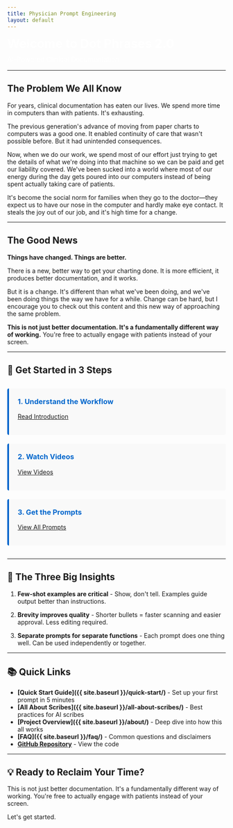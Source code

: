 ```yaml
---
title: Physician Prompt Engineering
layout: default
---
```


<div class="home-hero">
  <h1 style="color: white; margin: 0;">Welcome to Dot Phrases 2.0</h1>
  <p style="color: white; font-size: 1.1em; margin-top: 10px;">AI-Powered Clinical Documentation</p>
</div>

---

## The Problem We All Know

For years, clinical documentation has eaten our lives. We spend more time in computers than with patients. It's exhausting.

The previous generation's advance of moving from paper charts to computers was a good one. It enabled continuity of care that wasn't possible before. But it had unintended consequences.

Now, when we do our work, we spend most of our effort just trying to get the details of what we're doing into that machine so we can be paid and get our liability covered. We've been sucked into a world where most of our energy during the day gets poured into our computers instead of being spent actually taking care of patients.

It's become the social norm for families when they go to the doctor—they expect us to have our nose in the computer and hardly make eye contact. It steals the joy out of our job, and it's high time for a change.

---

## The Good News

**Things have changed. Things are better.**

There is a new, better way to get your charting done. It is more efficient, it produces better documentation, and it works.

But it is a change. It's different than what we've been doing, and we've been doing things the way we have for a while. Change can be hard, but I encourage you to check out this content and this new way of approaching the same problem. 

**This is not just better documentation. It's a fundamentally different way of working.** You're free to actually engage with patients instead of your screen.

---

## 🚀 Get Started in 3 Steps

<div style="display: flex; gap: 20px; margin: 30px 0; flex-wrap: wrap;">
  <div style="flex: 1; min-width: 250px; padding: 20px; background: #f9f9f9; border-radius: 4px; border-left: 4px solid #0066cc;">
    <h3 style="color: #0066cc; margin-top: 0;">1. Understand the Workflow</h3>
    <p><a href="{{ site.baseurl }}/introduction/" class="btn">Read Introduction</a></p>
  </div>

  <div style="flex: 1; min-width: 250px; padding: 20px; background: #f9f9f9; border-radius: 4px; border-left: 4px solid #0066cc;">
    <h3 style="color: #0066cc; margin-top: 0;">2. Watch Videos</h3>
    <p><a href="{{ site.baseurl }}/videos/" class="btn">View Videos</a></p>
  </div>

  <div style="flex: 1; min-width: 250px; padding: 20px; background: #f9f9f9; border-radius: 4px; border-left: 4px solid #0066cc;">
    <h3 style="color: #0066cc; margin-top: 0;">3. Get the Prompts</h3>
    <p><a href="{{ site.baseurl }}/prompts/" class="btn">View All Prompts</a></p>
  </div>
</div>

---

## 🔑 The Three Big Insights

1. **Few-shot examples are critical** - Show, don't tell. Examples guide output better than instructions.

2. **Brevity improves quality** - Shorter bullets = faster scanning and easier approval. Less editing required.

3. **Separate prompts for separate functions** - Each prompt does one thing well. Can be used independently or together.

---

## 📚 Quick Links

- **[Quick Start Guide]({{ site.baseurl }}/quick-start/)** - Set up your first prompt in 5 minutes
- **[All About Scribes]({{ site.baseurl }}/all-about-scribes/)** - Best practices for AI scribes
- **[Project Overview]({{ site.baseurl }}/about/)** - Deep dive into how this all works
- **[FAQ]({{ site.baseurl }}/faq/)** - Common questions and disclaimers
- **[GitHub Repository](https://github.com/pedscoffee/PhysicianPromptEngineering)** - View the code

---

## 💡 Ready to Reclaim Your Time?

This is not just better documentation. It's a fundamentally different way of working. You're free to actually engage with patients instead of your screen.

Let's get started.